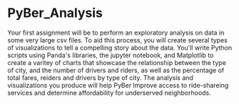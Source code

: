# PyBer_Analysis

Your first assignment will be to perform an exploratory analysis on data in some very large csv files. To aid this process, you will create several types of visualizations to tell a compelling story about the data. You'll write Python scripts using Panda's libraries, the jupyter notebook, and Matplotlib to create a varitey of charts that showcase the relationship between the type of city, and the number of drivers and riders, as well as the percentage of total fares, reiders and drivers by type of city. The analysis and visualizations you produce will help PyBer Improve access to ride-shareing services and determine affordability for underserved neighborhoods.








